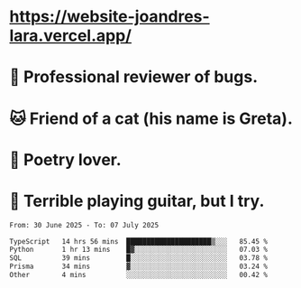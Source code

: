 # https://website-joandres-lara.vercel.app/
# 🐛 Professional reviewer of bugs.
# 🐱 Friend of a cat (his name is Greta).
# 📜 Poetry lover.
# 🎸 Terrible playing guitar, but I try.

<!--START_SECTION:waka-->

```txt
From: 30 June 2025 - To: 07 July 2025

TypeScript   14 hrs 56 mins  █████████████████████▒░░░   85.45 %
Python       1 hr 13 mins    █▓░░░░░░░░░░░░░░░░░░░░░░░   07.03 %
SQL          39 mins         █░░░░░░░░░░░░░░░░░░░░░░░░   03.78 %
Prisma       34 mins         ▓░░░░░░░░░░░░░░░░░░░░░░░░   03.24 %
Other        4 mins          ░░░░░░░░░░░░░░░░░░░░░░░░░   00.42 %
```

<!--END_SECTION:waka-->
